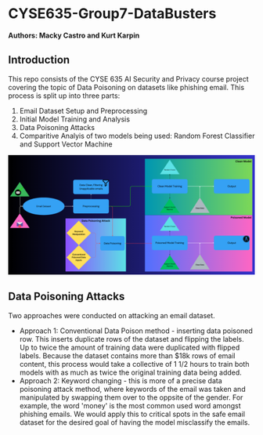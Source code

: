 # CYSE635-Group7-DataBusters
**Authors: Macky Castro and Kurt Karpin**

## Introduction

This repo consists of the CYSE 635 AI Security and Privacy course project covering the topic of Data Poisoning on datasets like phishing email. This process is split up into three parts:

1.  Email Dataset Setup and Preprocessing
2.  Initial Model Training and Analysis
3.  Data Poisoning Attacks
4.  Comparitive Analyis of two models being used: Random Forest Classifier and Support Vector Machine

![Group9-Model](img/Group9-Diagram-Workflow.png)


## Data Poisoning Attacks
Two approaches were conducted on attacking an email dataset.

- Approach 1: Conventional Data Poison method - inserting data poisoned row. This inserts duplicate rows of the dataset and flipping the labels. Up to twice the amount of training data were duplicated with flipped labels. Because the dataset contains more than $18k rows of email content, this process would take a collective of 1 1/2 hours to train both models with as much as twice the original training data being added.
- Approach 2: Keyword changing - this is more of a precise data poisoning attack method, where keywords of the email was taken and manipulated by swapping them over to the oppsite of the gender. For example, the word 'money' is the most common used word amongst phishing emails. We would apply this to critical spots in the safe email dataset for the desired goal of having the model misclassify the emails. 
